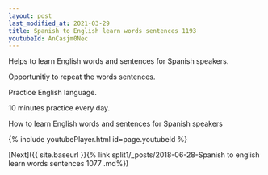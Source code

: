 ```yaml
---
layout: post
last_modified_at: 2021-03-29
title: Spanish to English learn words sentences 1193 
youtubeId: AnCasjm0Nec
---
```

 
 
Helps to learn English words and sentences for Spanish speakers.

Opportunitiy to repeat the words sentences. 

Practice English language. 
 
10 minutes practice every day. 
 
How to learn English words and sentences for Spanish speakers 
 
{% include youtubePlayer.html id=page.youtubeId %}
 
 
[Next]({{ site.baseurl }}{% link  split1/_posts/2018-06-28-Spanish to english learn words sentences 1077 .md%})
 
